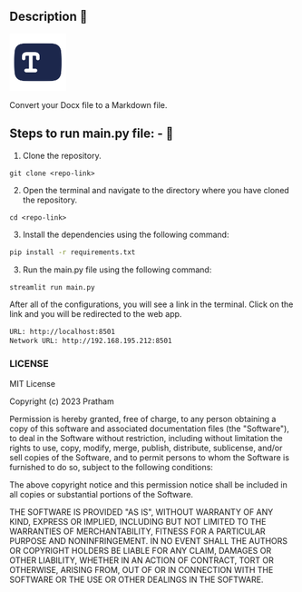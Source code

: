 ## Description 📄

<img src="./static/icon.png" width="100px" alt="icon" />

Convert your Docx file to a Markdown file.

## Steps to run main.py file: - 📑

1. Clone the repository.

```
git clone <repo-link>
```

2. Open the terminal and navigate to the directory where you have cloned the repository.

```
cd <repo-link>
```

3. Install the dependencies using the following command:

```bash
pip install -r requirements.txt
```

3. Run the main.py file using the following command:

```bash
streamlit run main.py
```

After all of the configurations, you will see a link in the terminal. Click on the link and you will be redirected to the web app.

```
URL: http://localhost:8501
Network URL: http://192.168.195.212:8501
```

### LICENSE

MIT License

Copyright (c) 2023 Pratham

Permission is hereby granted, free of charge, to any person obtaining a copy
of this software and associated documentation files (the "Software"), to deal
in the Software without restriction, including without limitation the rights
to use, copy, modify, merge, publish, distribute, sublicense, and/or sell
copies of the Software, and to permit persons to whom the Software is
furnished to do so, subject to the following conditions:

The above copyright notice and this permission notice shall be included in all
copies or substantial portions of the Software.

THE SOFTWARE IS PROVIDED "AS IS", WITHOUT WARRANTY OF ANY KIND, EXPRESS OR
IMPLIED, INCLUDING BUT NOT LIMITED TO THE WARRANTIES OF MERCHANTABILITY,
FITNESS FOR A PARTICULAR PURPOSE AND NONINFRINGEMENT. IN NO EVENT SHALL THE
AUTHORS OR COPYRIGHT HOLDERS BE LIABLE FOR ANY CLAIM, DAMAGES OR OTHER
LIABILITY, WHETHER IN AN ACTION OF CONTRACT, TORT OR OTHERWISE, ARISING FROM,
OUT OF OR IN CONNECTION WITH THE SOFTWARE OR THE USE OR OTHER DEALINGS IN THE
SOFTWARE.
